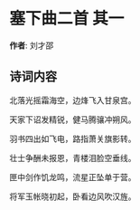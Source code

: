 # 塞下曲二首  其一

**作者**: 刘才邵

## 诗词内容

北落光摇霜海空，边烽飞入甘泉宫。

天家下诏发精锐，健马腾骧冲朔风。

羽书四出如飞电，路指萧关旗影转。

壮士争酬未报恩，青楼泪脸空垂线。

匣中剑作饥龙鸣，流星正坠单于营。

将军玉帐晓初起，卧看边风吹汉旌。

